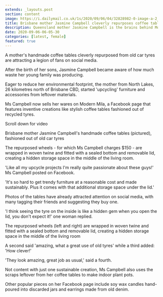 ```yaml
---
extends: _layouts.post
section: content
image: https://i.dailymail.co.uk/1s/2020/09/06/04/32828982-0-image-a-2_1599363219723.jpg 
title: Brisbane mother Jasmine Campbell cleverly repurposes coffee tables from old car tyres 
description: Queensland mother Jasmine Campbell is the brains behind Modern Mila, a Facebook page that sells upcycled furniture - including $150 coffee tables fashioned from recycled tyres. 
date: 2020-09-06-06-05-30 
categories: [latest, female] 
featured: true 
--- 
```

A mother's handmade coffee tables cleverly repurposed from old car tyres are attracting a legion of fans on social media.

After the birth of her sons, Jasmine Campbell became aware of how much waste her young family was producing.

Eager to reduce her environmental footprint, the mother from North Lakes, 26 kilometres north of Brisbane CBD, started 'upcycling' furniture and accessories from leftover materials.

Ms Campbell now sells her wares on Modern Mila, a Facebook page that features inventive creations like stylish coffee tables fashioned out of recycled tyres.

Scroll down for video

Brisbane mother Jasmine Campbell's handmade coffee tables (pictured), fashioned out of old car tyres

The repurposed wheels - for which Ms Campbell charges $150 - are wrapped in woven twine and fitted with a sealed bottom and removable lid, creating a hidden storage space in the middle of the living room.

'Like all my upcycle projects I'm really quite passionate about these guys!' Ms Campbell posted on Facebook.

'It's so hard to get trendy furniture at a reasonable cost and made sustainably. Plus it comes with that additional storage space under the lid.'

Photos of the tables have already attracted attention on social media, with many tagging their friends and suggesting they buy one.

'I think seeing the tyre on the inside is like a hidden gem when you open the lid, you don't expect it!' one woman replied. 

The repurposed wheels (left and right) are wrapped in woven twine and fitted with a sealed bottom and removable lid, creating a hidden storage space in the middle of the living room

A second said 'amazing, what a great use of old tyres' while a third added: 'How clever!' 

'They look amazing, great job as usual,' said a fourth.

Not content with just one sustainable creation, Ms Campbell also uses the scraps leftover from her coffee tables to make indoor plant pots.

Other popular pieces on her Facebook page include soy wax candles hand-poured into discarded jars and earrings made from old denim.

